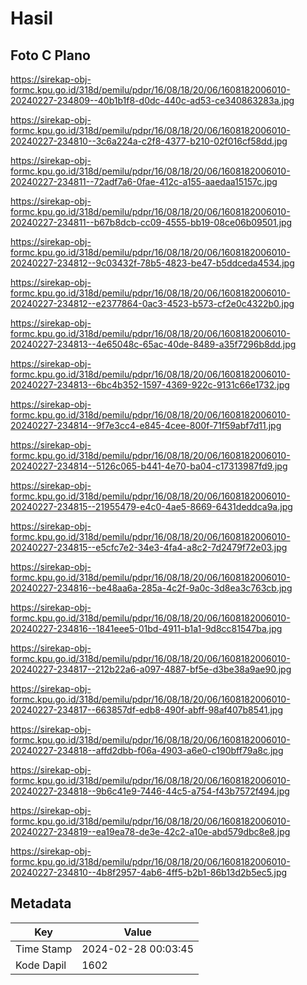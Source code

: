 # Hasil

## Foto C Plano

https://sirekap-obj-formc.kpu.go.id/318d/pemilu/pdpr/16/08/18/20/06/1608182006010-20240227-234809--40b1b1f8-d0dc-440c-ad53-ce340863283a.jpg

https://sirekap-obj-formc.kpu.go.id/318d/pemilu/pdpr/16/08/18/20/06/1608182006010-20240227-234810--3c6a224a-c2f8-4377-b210-02f016cf58dd.jpg

https://sirekap-obj-formc.kpu.go.id/318d/pemilu/pdpr/16/08/18/20/06/1608182006010-20240227-234811--72adf7a6-0fae-412c-a155-aaedaa15157c.jpg

https://sirekap-obj-formc.kpu.go.id/318d/pemilu/pdpr/16/08/18/20/06/1608182006010-20240227-234811--b67b8dcb-cc09-4555-bb19-08ce06b09501.jpg

https://sirekap-obj-formc.kpu.go.id/318d/pemilu/pdpr/16/08/18/20/06/1608182006010-20240227-234812--9c03432f-78b5-4823-be47-b5ddceda4534.jpg

https://sirekap-obj-formc.kpu.go.id/318d/pemilu/pdpr/16/08/18/20/06/1608182006010-20240227-234812--e2377864-0ac3-4523-b573-cf2e0c4322b0.jpg

https://sirekap-obj-formc.kpu.go.id/318d/pemilu/pdpr/16/08/18/20/06/1608182006010-20240227-234813--4e65048c-65ac-40de-8489-a35f7296b8dd.jpg

https://sirekap-obj-formc.kpu.go.id/318d/pemilu/pdpr/16/08/18/20/06/1608182006010-20240227-234813--6bc4b352-1597-4369-922c-9131c66e1732.jpg

https://sirekap-obj-formc.kpu.go.id/318d/pemilu/pdpr/16/08/18/20/06/1608182006010-20240227-234814--9f7e3cc4-e845-4cee-800f-71f59abf7d11.jpg

https://sirekap-obj-formc.kpu.go.id/318d/pemilu/pdpr/16/08/18/20/06/1608182006010-20240227-234814--5126c065-b441-4e70-ba04-c17313987fd9.jpg

https://sirekap-obj-formc.kpu.go.id/318d/pemilu/pdpr/16/08/18/20/06/1608182006010-20240227-234815--21955479-e4c0-4ae5-8669-6431deddca9a.jpg

https://sirekap-obj-formc.kpu.go.id/318d/pemilu/pdpr/16/08/18/20/06/1608182006010-20240227-234815--e5cfc7e2-34e3-4fa4-a8c2-7d2479f72e03.jpg

https://sirekap-obj-formc.kpu.go.id/318d/pemilu/pdpr/16/08/18/20/06/1608182006010-20240227-234816--be48aa6a-285a-4c2f-9a0c-3d8ea3c763cb.jpg

https://sirekap-obj-formc.kpu.go.id/318d/pemilu/pdpr/16/08/18/20/06/1608182006010-20240227-234816--1841eee5-01bd-4911-b1a1-9d8cc81547ba.jpg

https://sirekap-obj-formc.kpu.go.id/318d/pemilu/pdpr/16/08/18/20/06/1608182006010-20240227-234817--212b22a6-a097-4887-bf5e-d3be38a9ae90.jpg

https://sirekap-obj-formc.kpu.go.id/318d/pemilu/pdpr/16/08/18/20/06/1608182006010-20240227-234817--663857df-edb8-490f-abff-98af407b8541.jpg

https://sirekap-obj-formc.kpu.go.id/318d/pemilu/pdpr/16/08/18/20/06/1608182006010-20240227-234818--affd2dbb-f06a-4903-a6e0-c190bff79a8c.jpg

https://sirekap-obj-formc.kpu.go.id/318d/pemilu/pdpr/16/08/18/20/06/1608182006010-20240227-234818--9b6c41e9-7446-44c5-a754-f43b7572f494.jpg

https://sirekap-obj-formc.kpu.go.id/318d/pemilu/pdpr/16/08/18/20/06/1608182006010-20240227-234819--ea19ea78-de3e-42c2-a10e-abd579dbc8e8.jpg

https://sirekap-obj-formc.kpu.go.id/318d/pemilu/pdpr/16/08/18/20/06/1608182006010-20240227-234810--4b8f2957-4ab6-4ff5-b2b1-86b13d2b5ec5.jpg


## Metadata

| Key        | Value               |
| ---------- | ------------------- |
| Time Stamp | 2024-02-28 00:03:45 |
| Kode Dapil | 1602                |




